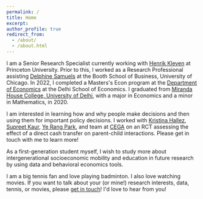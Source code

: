 ```yaml
---
permalink: /
title: Home
excerpt:
author_profile: true
redirect_from: 
  - /about/
  - /about.html
---
```


I am a Senior Research Specialist currently working with [Henrik Kleven](https://www.henrikkleven.com/) at Princeton University. Prior to this, I worked as a Research Professional assisting [Delphine Samuels](https://www.chicagobooth.edu/faculty/directory/s/delphine-samuels) at the Booth School of Business, University of Chicago. In 2022, I completed a Masters's Econ program at the [Department of Economics](https://econdse.org/) at the Delhi School of Economics. I graduated from [Miranda House College, University of Delhi](https://www.mirandahouse.ac.in/), with a major in Economics and a minor in Mathematics, in 2020. 

I am interested in learning how and why people make decisions and then using them for important policy decisions. I worked with [Kristina Hallez](https://cega.berkeley.edu/user-type/staff/#kristina-hallez), [Supreet Kaur](https://www.supreetkaur.com/), [Ye Rang Park](https://lcdlab.berkeley.edu/people/), and team at [CEGA](https://cega.berkeley.edu/) on an RCT assessing the effect of a direct cash transfer on parent-child interactions. Please get in touch with me to learn more!

As a first-generation student myself, I wish to study more about intergenerational socioeconomic mobility and education in future research by using data and behavioral economics tools.

I am a big tennis fan and love playing badminton. I also love watching movies. If you want to talk about your (or mine!) research interests, data, tennis, or movies, please [get in touch](mailto:aartim@mit.edu)! I'd love to hear from you!
